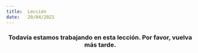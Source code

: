 ```yaml
---
title:  Lección
date:   20/04/2021
---
```


### <center>Todavía estamos trabajando en esta lección. Por favor, vuelva más tarde.</center>
